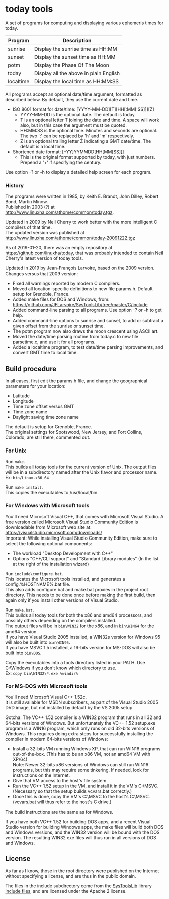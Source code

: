 ﻿# today tools

A set of programs for computing and displaying various ephemeris times for today.

| Program   | Description                            |
| --------- | -------------------------------------- |
| sunrise   | Display the sunrise time as HH:MM      |
| sunset    | Display the sunset time as HH:MM       |
| potm      | Display the Phase Of The Moon          |
| today     | Display all the above in plain English |
| localtime | Display the local time as HH:MM:SS     |

All programs accept an optional date/time argument, formatted as described below.
By default, they use the current date and time.

* ISO 8601 format for date/time: [YYYY-MM-DD][T][HH[:MM[:SS]]][Z]
   * YYYY-MM-DD is the optional date. The default is today.
   * T is an optional letter T joining the date and time. A space will work also, but in this case the argument must be quoted.
   * HH:MM:SS is the optional time. Minutes and seconds are optional. The two ':' can be replaced by 'h' and 'm' respectively.
   * Z is an optional trailing letter Z indicating a GMT date/time. The default is a local time.
* Shortened date format: [+YY]YYMMDD[HH[MM[SS]]]
   * This is the original format supported by today, with just numbers. Prepend a '+' if specifying the century.

Use option -? or -h to display a detailed help screen for each program.

### History

The programs were written in 1985, by Keith E. Brandt, John Dilley, Robert Bond, Martin Minow.  
Published in 2003 (?) at http://www.linuxha.com/athome/common/today.tgz.

Updated in 2009 by Neil Cherry to work better with the more intelligent C compilers of that time.  
The updated version was published at http://www.linuxha.com/athome/common/today-20091222.tgz

As of 2019-01-20, there was an empty repository at https://github.com/linuxha/today, that was probably intended to
contain Neil Cherry's latest version of today tools.

Updated in 2019 by Jean-François Larvoire, based on the 2009 version. Changes versus that 2009 version:

* Fixed all warnings reported by modern C compilers.
* Moved all location-specific definitions to new file params.h. Default setup for Grenoble, France.
* Added make files for DOS and Windows, from: https://github.com/JFLarvoire/SysToolsLib/tree/master/C/include
* Added command-line parsing to all programs. Use option -? or -h to get help.
* Added command-line options to sunrise and sunset, to add or subtract a given offset from the sunrise or sunset time.
* The potm program now also draws the moon crescent using ASCII art.
* Moved the date/time parsing routine from today.c to new file parsetime.c, and use it for all programs.
* Added a localtime program, to test date/time parsing improvements, and convert GMT time to local time.


## Build procedure

In all cases, first edit the params.h file, and change the geographical parameters for your location:

- Latitude
- Longitude
- Time zone offset versus GMT
- Time zone name
- Daylight saving time zone name

The default is setup for Grenoble, France.  
The original settings for Spotswood, New Jersey, and Fort Collins, Colorado, are still there, commented out.

### For Unix

Run `make`.  
This builds all today tools for the current version of Unix.
The output files will be in a subdirectory named after the Unix flavor and processor name. Ex: `bin/Linux.x86_64`

Run `make install`.  
This copies the executables to /usr/local/bin.

### For Windows with Microsoft tools

You'll need Microsoft Visual C++, that comes with Microsoft Visual Studio.
A free version called Microsoft Visual Studio Community Edition is downloadable from Microsoft web site at:
https://visualstudio.microsoft.com/downloads/  
Important: While installing Visual Studio Community Edition, make sure to select the following optional components:

- The workload "Desktop Development with C++"
- Options "C++/CLI support" and "Standard Library modules" (In the list at the right of the installation wizard)

Run `include\configure.bat`.  
This locates the Microsoft tools installed, and generates a config.%HOSTNAME%.bat file.  
This also adds configure.bat and make.bat proxies in the project root directory.
This needs to be done once before making the first build, then again only if you install other versions of Visual Studio.

Run `make.bat`.  
This builds all today tools for both the x86 and amd64 processors, and possibly others depending on the compilers installed.  
The output files will be in `bin\WIN32` for the x86, and in `bin\WIN64` for the amd64 version.  
If you have Visual Studio 2005 installed, a WIN32s version for Windows 95 will also be built into `bin\WIN95`.  
If you have MSVC 1.5 installed, a 16-bits version for MS-DOS will also be built into `bin\DOS`.

Copy the executables into a tools directory listed in your PATH. Use C:\Windows if you don't know which directory to use.  
Ex: `copy bin\WIN32\*.exe %windir%`

### For MS-DOS with Microsoft tools

You'll need Microsoft Visual C++ 1.52c.  
It is still available for MSDN subscribers, as part of the Visual Studio 2005 DVD image, but not installed by default by the VS 2005 setup.

Gotcha: The VC++ 1.52 compiler is a WIN32 program that runs in all 32 and 64-bits versions of Windows.
But unfortunately the VC++ 1.52 setup.exe program is a WIN16 program, which only runs on old 32-bits versions of Windows.
This requires doing extra steps for successfully installing the compiler in modern 64-bits versions of Windows:

- Install a 32-bits VM running Windows XP, that can run WIN16 programs out-of-the-box. (This has to be an x86 VM, not an amd64 VM with XP/64)  
  Note: Newer 32-bits x86 versions of Windows can still run WIN16 programs, but this may require some tinkering. If needed, look for instructions on the Internet.
- Give that VM access to the host's file system.
- Run the VC++ 1.52 setup in the VM, and install it in the VM's C:\MSVC. (Necessary so that the setup builds vcvars.bat correctly.)
- Once this is done, copy the VM's C:\MSVC to the host's C:\MSVC. (vcvars.bat will thus refer to the host's C drive.)

The build instructions are the same as for Windows.

If you have both VC++ 1.52 for building DOS apps, and a recent Visual Studio version for building Windows apps,
the make files will build both DOS and Windows versions, and the WIN32 version will be bound with the DOS version.
The resulting WIN32 exe files will thus run in all versions of DOS and Windows.

## License

As far as I know, those in the root directory were published on the Internet without specifying a license,
and are thus in the public domain.

The files in the include subdirectory come from the [SysToolsLib](https://github.com/JFLarvoire/SysToolsLib)
library [include files](https://github.com/JFLarvoire/SysToolsLib/tree/master/C/include),
and are licensed under the Apache 2 license.

